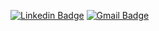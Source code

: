 

[![Linkedin Badge](https://img.shields.io/badge/-damianoalves-blue?style=flat-square&logo=Linkedin&logoColor=white&link=https://www.linkedin.com/in/damianoalves/)](https://www.linkedin.com/in/damianoalves/)
[![Gmail Badge](https://img.shields.io/badge/-damiano.alves@gmail.com-d14836?style=flat-square&logo=Gmail&logoColor=white&link=mailto:damiano.alves@gmail.com)](mailto:damiano.alves@gmail.com)
